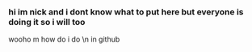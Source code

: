 ### hi im nick and i dont know what to put here but everyone is doing it so i will too
wooho
m
how do i do \n in github
